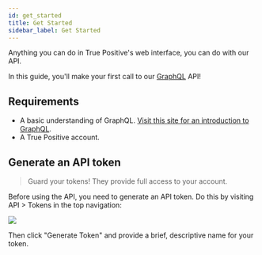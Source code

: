 ```yaml
---
id: get_started
title: Get Started
sidebar_label: Get Started
---
```


Anything you can do in True Positive's web interface, you can do with
our API.

In this guide, you'll make your first call to our
[GraphQL](https://graphql.org/) API!

## Requirements

- A basic understanding of GraphQL. [Visit this site for an introduction to GraphQL](<(https://graphql.org/learn)>).
- A True Positive account.

## Generate an API token

> Guard your tokens! They provide full access to your account.

Before using the API, you need to generate an API token. Do this by visiting API > Tokens in the top navigation:

![](https://storage.googleapis.com/tp_landing_page_videos/list_of_tokens.png)

Then click "Generate Token" and provide a brief, descriptive name for your token.
